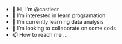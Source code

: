 - 👋 Hi, I’m @castlecr
- 👀 I’m interested in learn programation
- 🌱 I’m currently learning data analysis
- 💞️ I’m looking to collaborate on some cods
- 📫 How to reach me ...

<!---
castlecr/castlecr is a ✨ special ✨ repository because its `README.md` (this file) appears on your GitHub profile.
You can click the Preview link to take a look at your changes.
--->
